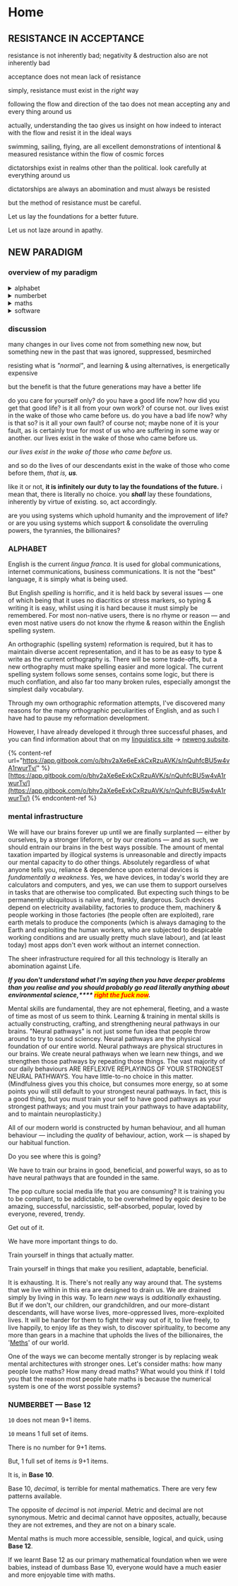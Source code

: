 # Home

## RESISTANCE IN ACCEPTANCE

resistance is not inherently bad; negativity & destruction also are not inherently bad

acceptance does not mean lack of resistance

simply, resistance must exist in the _right_ way

following the flow and direction of the tao does not mean accepting any and every thing around us

actually, understanding the tao gives us insight on how indeed to interact with the flow and resist it in the ideal ways

swimming, sailing, flying, are all excellent demonstrations of intentional & measured resistance within the flow of cosmic forces

dictatorships exist in realms other than the political. look carefully at everything around us

dictatorships are always an abomination and must always be resisted

but the method of resistance must be careful.

Let us lay the foundations for a better future.

Let us not laze around in apathy.

## NEW PARADIGM

### overview of my paradigm

<details>

<summary>alphabet</summary>

neweng links & SHORT description

</details>

<details>

<summary>numberbet</summary>

dozenal (duodecimal) links & SHORT description

numbers, primel, calendar, time, maths, music, resources

</details>

<details>

<summary>maths</summary>

pi vs tau

other suchness

</details>

<details>

<summary>software</summary>

f/oss and why — security, auditable, publicly owned, forkable, uncontrollable, etc

(keywords: linux, open source, gnu, foss, oss, aosp)&#x20;

</details>



### discussion

many changes in our lives come not from something new now, but something new in the past that was ignored, suppressed, besmirched

resisting what is _"normal"_, and learning & using alternatives, is energetically expensive

but the benefit is that the future generations may have a better life

do you care for yourself only? do you have a good life now? how did you get that good life? is it all from your own work? of course not. our lives exist in the wake of those who came before us. do you have a bad life now? why is that so? is it all your own fault? of course not; maybe none of it is your fault, as is certainly true for most of us who are suffering in some way or another. our lives exist in the wake of those who came before us.

_our lives exist in the wake of those who came before us._

and so do the lives of our descendants exist in the wake of those who come before them, _that is, **us**._

like it or not, **it is infinitely our duty to lay the foundations of the future.** i mean that, there is literally no choice. you _**shall**_ lay these foundations, inherently by virtue of existing. so, act accordingly.

are you using systems which uphold humanity and the improvement of life? or are you using systems which support & consolidate the overruling powers, the tyrannies, the billionaires?

### ALPHABET

English is the current _lingua franca_. It is used for global communications, internet communications, business communications. It is not the "best" language, it is simply what is being used.

But English _spelling_ is horrific, and it is held back by several issues — one of which being that it uses no diacritics or stress markers, so typing & writing it is easy, whilst using it is hard because it must simply be remembered. For most non-native users, there is no rhyme or reason — and even most native users do not know the rhyme & reason within the English spelling system.

An orthographic (spelling system) reformation is required, but it has to maintain diverse accent representation, and it has to be as easy to type & write as the current orthography is. There will be some trade-offs, but a new orthography must make spelling easier and more logical. The current spelling system follows some senses, contains some logic, but there is much conflation, and also far too many broken rules, especially amongst the simplest daily vocabulary.&#x20;

Through my own orthographic reformation attempts, I've discovered many reasons for the many orthographic peculiarities of English, and as such I have had to pause my reformation development.&#x20;

However, I have already developed it through three successful phases, and you can find information about that on my [linguistics site](https://app.gitbook.com/o/bhv2aXe6eExkCxRzuAVK/s/qietP059fhAwTgrpg1oR/) → [neweng subsite](https://app.gitbook.com/o/bhv2aXe6eExkCxRzuAVK/s/nQuhfcBU5w4vA1rwurTv/).&#x20;

{% content-ref url="https://app.gitbook.com/o/bhv2aXe6eExkCxRzuAVK/s/nQuhfcBU5w4vA1rwurTv/" %}
[https://app.gitbook.com/o/bhv2aXe6eExkCxRzuAVK/s/nQuhfcBU5w4vA1rwurTv/](https://app.gitbook.com/o/bhv2aXe6eExkCxRzuAVK/s/nQuhfcBU5w4vA1rwurTv/)
{% endcontent-ref %}

### mental infrastructure

We will have our brains forever up until we are finally surplanted — either by ourselves, by a stronger lifeform, or by our creations — and as such, we should entrain our brains in the best ways possible. The amount of mental taxation imparted by illogical systems is unreasonable and directly impacts our mental capacity to do other things. Absolutely regardless of what anyone tells you, reliance & dependence upon external devices is _fundamentally a weakness_. Yes, we have devices, in today's world they are calculators and computers, and yes, we can use them to support ourselves in tasks that are otherwise too complicated. But expecting such things to be permanently ubiquitous is naïve and, frankly, dangerous. Such devices depend on electricity availability, factories to produce them, machinery & people working in those factories (the people often are exploited), rare earth metals to produce the components (which is always damaging to the Earth and exploiting the human workers, who are subjected to despicable working conditions and are usually pretty much slave labour), and (at least today) most apps don't even work without an internet connection.&#x20;

The sheer infrastructure required for all this technology is literally an abomination against Life.

_**If you don't understand what I'm saying then you have deeper problems than you realise and you should probably go read literally anything about environmental science,****&#x20;**<mark style="color:red;">**right the fuck now**</mark>**.**_

Mental skills are fundamental, they are not ephemeral, fleeting, and a waste of time as most of us seem to think. Learning & training in mental skills is actually constructing, crafting, and strengthening neural pathways in our brains. "Neural pathways" is not just some fun idea that people throw around to try to sound sciencey. Neural pathways are the physical foundation of our entire world. Neural pathways are physical structures in our brains. We create neural pathways when we learn new things, and we strengthen those pathways by repeating those things. The vast majority of our daily behaviours ARE REFLEXIVE REPLAYINGS OF YOUR STRONGEST NEURAL PATHWAYS. You have little-to-no choice in this matter. (Mindfulness gives you this choice, but consumes more energy, so at some points you will still default to your strongest neural pathways. In fact, this is a good thing, but you _must_ train your self to have good pathways as your strongest pathways; and you must train your pathways to have adaptability, and to maintain neuroplasticity.)

All of our modern world is constructed by human behaviour, and all human behaviour — including the _quality_ of behaviour, action, work — is shaped by our habitual function.&#x20;

Do you see where this is going?

We have to train our brains in good, beneficial, and powerful ways, so as to have neural pathways that are founded in the same.

The pop culture social media life that you are consuming? It is training you to be compliant, to be addictable, to be overwhelmed by egoic desire to be amazing, successful, narcissistic, self-absorbed, popular, loved by everyone, revered, trendy.

Get out of it.

We have more important things to do.

Train yourself in things that actually matter.

Train yourself in things that make you resilient, adaptable, beneficial.

It is exhausting. It is. There's not really any way around that. The systems that we live within in this era are designed to drain us. We are drained simply by living in this way. To learn _new_ ways is _additionally_ exhausting. But if we don't, our children, our grandchildren, and our more-distant descendants, will have worse lives, more-oppressed lives, more-exploited lives. It will be harder for them to fight their way out of it, to live freely, to live happily, to enjoy life as they wish, to discover spirituality, to become any more than gears in a machine that upholds the lives of the billionaires, the '[Meths](https://en.wikipedia.org/wiki/Altered_Carbon)' of our world.

One of the ways we can become mentally stronger is by replacing weak mental architectures with stronger ones. Let's consider maths: how many people love maths? How many dread maths? What would you think if I told you that the reason most people hate maths is because the numerical system is one of the worst possible systems?

### NUMBERBET — Base 12

`10` does not mean 9+1 items.

`10` means 1 full set of items.

There is no number for 9+1 items.

But, 1 full set of items _is_ 9+1 items.

It is, in **Base 10**.

Base 10, _decimal_, is terrible for mental mathematics. There are very few patterns available.

The opposite of _decimal_ is not _imperial_. Metric and decimal are not synonymous. Metric and decimal cannot have opposites, actually, because they are not extremes, and they are not on a binary scale.

Mental maths is much more accessible, sensible, logical, and quick, using **Base 12**.

If we learnt Base 12 as our primary mathematical foundation when we were babies, instead of dumbass Base 10, everyone would have a much easier and more enjoyable time with maths.

